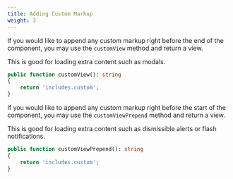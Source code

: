 ```yaml
---
title: Adding Custom Markup
weight: 3
---
```


If you would like to append any custom markup right before the end of the component, you may use the `customView` method and return a view.

This is good for loading extra content such as modals.

```php
public function customView(): string
{
    return 'includes.custom';
}
```

If you would like to append any custom markup right before the start of the component, you may use the `customViewPrepend` method and return a view.

This is good for loading extra content such as dismissible alerts or flash notifications.

```php
public function customViewPrepend(): string
{
    return 'includes.custom';
}
```
